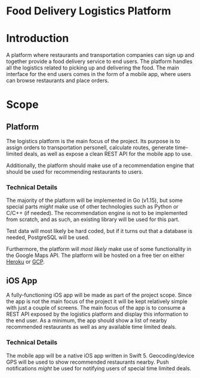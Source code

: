 # Food Delivery Logistics Platform

# Introduction

A platform where restaurants and transportation companies can sign up and together provide a food delivery service to end users. The platform handles all the logistics related to picking up and delivering the food. The main interface for the end users comes in the form of a mobile app, where users can browse restaurants and place orders.

# Scope

## Platform

The logistics platform is the main focus of the project. Its purpose is to assign orders to transportation personell, calculate routes, generate time-limited deals, as well as expose a clean REST API for the mobile app to use.

Additionally, the platform should make use of a recommendation engine that should be used for recommending restaurants to users.

### Technical Details

The majority of the platform will be implemented in Go (v1.15), but some special parts *might* make use of other technologies such as Python or C/C++ (if needed). The recommendation engine is not to be implemented from scratch, and as such, an existing library will be used for this part.

Test data will most likely be hard coded, but if it turns out that a database is needed, PostgreSQL will be used.

Furthermore, the platform will *most likely* make use of some functionality in the Google Maps API. The platform will be hosted on a free tier on either [Heroku](https://www.heroku.com/) or [GCP](https://console.cloud.google.com/).

## iOS App

A fully-functioning iOS app will be made as part of the project scope. Since the app is not the main focus of the project it will be kept relatively simple with just a couple of screens. The main focus of the app is to consume a REST API exposed by the logistics platform and display this information to the end user. As a minimum, the app should show a list of nearby recommended restaurants as well as any available time limited deals.

### Technical Details

The mobile app will be a native iOS app written in Swift 5. Geocoding/device GPS will be used to show recommended restaurants nearby. Push notifications *might* be used for notifying users of special time limited deals.
